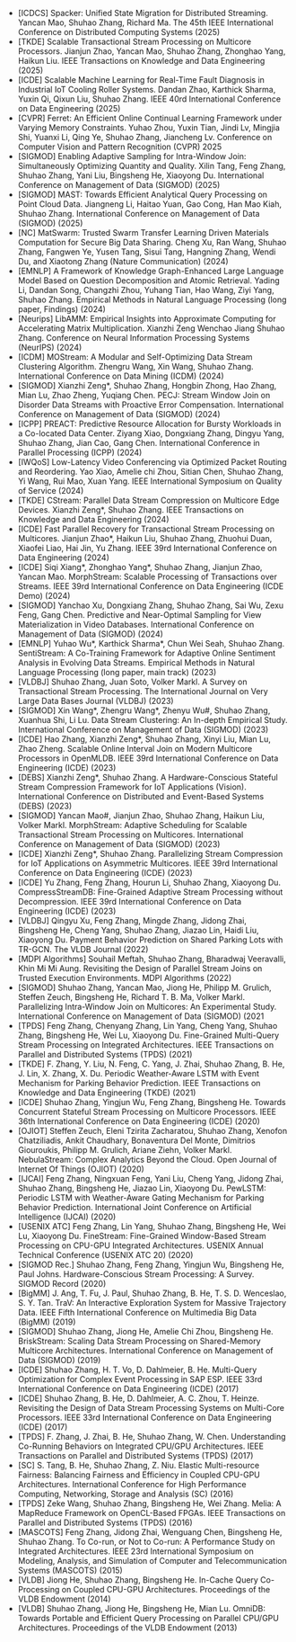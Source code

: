 - [ICDCS] Spacker: Unified State Migration for Distributed Streaming. Yancan Mao, Shuhao Zhang, Richard Ma. The 45th IEEE International Conference on Distributed Computing Systems (2025)
- [TKDE] Scalable Transactional Stream Processing on Multicore Processors. Jianjun Zhao, Yancan Mao, Shuhao Zhang, Zhonghao Yang, Haikun Liu. IEEE Transactions on Knowledge and Data Engineering (2025)
- [ICDE] Scalable Machine Learning for Real-Time Fault Diagnosis in Industrial IoT Cooling Roller Systems. Dandan Zhao, Karthick Sharma, Yuxin Qi, Qixun Liu, Shuhao Zhang. IEEE 40rd International Conference on Data Engineering (2025)
- [CVPR] Ferret: An Efficient Online Continual Learning Framework under Varying Memory Constraints. Yuhao Zhou, Yuxin Tian, Jindi Lv, Mingjia Shi, Yuanxi Li, Qing Ye, Shuhao Zhang, Jiancheng Lv. Conference on Computer Vision and Pattern Recognition (CVPR) 2025
- [SIGMOD] Enabling Adaptive Sampling for Intra-Window Join: Simultaneously Optimizing Quantity and Quality. Xilin Tang, Feng Zhang, Shuhao Zhang, Yani Liu, Bingsheng He, Xiaoyong Du. International Conference on Management of Data (SIGMOD) (2025)
- [SIGMOD] MAST: Towards Efficient Analytical Query Processing on Point Cloud Data. Jiangneng Li, Haitao Yuan, Gao Cong, Han Mao Kiah, Shuhao Zhang. International Conference on Management of Data (SIGMOD) (2025)
- [NC] MatSwarm: Trusted Swarm Transfer Learning Driven Materials Computation for Secure Big Data Sharing. Cheng Xu, Ran Wang, Shuhao Zhang, Fangwen Ye, Yusen Tang, Sisui Tang, Hangning Zhang, Wendi Du, and Xiaotong Zhang (Nature Communication) (2024)
- [EMNLP] A Framework of Knowledge Graph-Enhanced Large Language Model Based on Question Decomposition and Atomic Retrieval. Yading Li, Dandan Song, Changzhi Zhou, Yuhang Tian, Hao Wang, Ziyi Yang, Shuhao Zhang. Empirical Methods in Natural Language Processing (long paper, Findings) (2024)
- [Neurips] LibAMM: Empirical Insights into Approximate Computing for Accelerating Matrix Multiplication. Xianzhi Zeng Wenchao Jiang Shuhao Zhang. Conference on Neural Information Processing Systems (NeurIPS) (2024)
- [ICDM] MOStream: A Modular and Self-Optimizing Data Stream Clustering Algorithm. Zhengru Wang, Xin Wang, Shuhao Zhang. International Conference on Data Mining (ICDM) (2024)
- [SIGMOD] Xianzhi Zeng*, Shuhao Zhang, Hongbin Zhong, Hao Zhang, Mian Lu, Zhao Zheng, Yuqiang Chen. PECJ: Stream Window Join on Disorder Data Streams with Proactive Error Compensation. International Conference on Management of Data (SIGMOD) (2024)
- [ICPP] PREACT: Predictive Resource Allocation for Bursty Workloads in a Co-located Data Center. Ziyang Xiao, Dongxiang Zhang, Dingyu Yang, Shuhao Zhang, Jian Cao, Gang Chen. International Conference in Parallel Processing (ICPP) (2024)
- [IWQoS] Low-Latency Video Conferencing via Optimized Packet Routing and Reordering. Yao Xiao, Amelie chi Zhou, Sitian Chen, Shuhao Zhang, Yi Wang, Rui Mao, Xuan Yang. IEEE International Symposium on Quality of Service (2024)
- [TKDE] CStream: Parallel Data Stream Compression on Multicore Edge Devices. Xianzhi Zeng*, Shuhao Zhang. IEEE Transactions on Knowledge and Data Engineering (2024)
- [ICDE] Fast Parallel Recovery for Transactional Stream Processing on Multicores. Jianjun Zhao*, Haikun Liu, Shuhao Zhang, Zhuohui Duan, Xiaofei Liao, Hai Jin, Yu Zhang. IEEE 39rd International Conference on Data Engineering (2024)
- [ICDE] Siqi Xiang*, Zhonghao Yang*, Shuhao Zhang, Jianjun Zhao, Yancan Mao. MorphStream: Scalable Processing of Transactions over Streams. IEEE 39rd International Conference on Data Engineering (ICDE Demo) (2024)
- [SIGMOD] Yanchao Xu, Dongxiang Zhang, Shuhao Zhang, Sai Wu, Zexu Feng, Gang Chen. Predictive and Near-Optimal Sampling for View Materialization in Video Databases. International Conference on Management of Data (SIGMOD) (2024)
- [EMNLP] Yuhao Wu*, Karthick Sharma*, Chun Wei Seah, Shuhao Zhang. SentiStream: A Co-Training Framework for Adaptive Online Sentiment Analysis in Evolving Data Streams. Empirical Methods in Natural Language Processing (long paper, main track) (2023)
- [VLDBJ] Shuhao Zhang, Juan Soto, Volker Markl. A Survey on Transactional Stream Processing. The International Journal on Very Large Data Bases Journal (VLDBJ) (2023)
- [SIGMOD] Xin Wang*, Zhengru Wang*, Zhenyu Wu#, Shuhao Zhang, Xuanhua Shi, Li Lu. Data Stream Clustering: An In-depth Empirical Study. International Conference on Management of Data (SIGMOD) (2023)
- [ICDE] Hao Zhang, Xianzhi Zeng*, Shuhao Zhang, Xinyi Liu, Mian Lu, Zhao Zheng. Scalable Online Interval Join on Modern Multicore Processors in OpenMLDB. IEEE 39rd International Conference on Data Engineering (ICDE) (2023)
- [DEBS] Xianzhi Zeng*, Shuhao Zhang. A Hardware-Conscious Stateful Stream Compression Framework for IoT Applications (Vision). International Conference on Distributed and Event-Based Systems (DEBS) (2023)
- [SIGMOD] Yancan Mao#, Jianjun Zhao, Shuhao Zhang, Haikun Liu, Volker Markl. MorphStream: Adaptive Scheduling for Scalable Transactional Stream Processing on Multicores. International Conference on Management of Data (SIGMOD) (2023)
- [ICDE] Xianzhi Zeng*, Shuhao Zhang. Parallelizing Stream Compression for IoT Applications on Asymmetric Multicores. IEEE 39rd International Conference on Data Engineering (ICDE) (2023)
- [ICDE] Yu Zhang, Feng Zhang, Hourun Li, Shuhao Zhang, Xiaoyong Du. CompressStreamDB: Fine-Grained Adaptive Stream Processing without Decompression. IEEE 39rd International Conference on Data Engineering (ICDE) (2023)
- [VLDBJ] Qingyu Xu, Feng Zhang, Mingde Zhang, Jidong Zhai, Bingsheng He, Cheng Yang, Shuhao Zhang, Jiazao Lin, Haidi Liu, Xiaoyong Du. Payment Behavior Prediction on Shared Parking Lots with TR-GCN. The VLDB Journal (2022)
- [MDPI Algorithms] Souhail Meftah, Shuhao Zhang, Bharadwaj Veeravalli, Khin Mi Mi Aung. Revisiting the Design of Parallel Stream Joins on Trusted Execution Environments. MDPI Algorithms (2022)
- [SIGMOD] Shuhao Zhang, Yancan Mao, Jiong He, Philipp M. Grulich, Steffen Zeuch, Bingsheng He, Richard T. B. Ma, Volker Markl. Parallelizing Intra-Window Join on Multicores: An Experimental Study. International Conference on Management of Data (SIGMOD) (2021
- [TPDS] Feng Zhang, Chenyang Zhang, Lin Yang, Cheng Yang, Shuhao Zhang, Bingsheng He, Wei Lu, Xiaoyong Du. Fine-Grained Multi-Query Stream Processing on Integrated Architectures. IEEE Transactions on Parallel and Distributed Systems (TPDS) (2021)
- [TKDE] F. Zhang, Y. Liu, N. Feng, C. Yang, J. Zhai, Shuhao Zhang, B. He, J. Lin, X. Zhang, X. Du. Periodic Weather-Aware LSTM with Event Mechanism for Parking Behavior Prediction. IEEE Transactions on Knowledge and Data Engineering (TKDE) (2021)
- [ICDE] Shuhao Zhang, Yingjun Wu, Feng Zhang, Bingsheng He. Towards Concurrent Stateful Stream Processing on Multicore Processors. IEEE 36th International Conference on Data Engineering (ICDE) (2020)
- [OJIOT] Steffen Zeuch, Eleni Tzirita Zacharatou, Shuhao Zhang, Xenofon Chatziliadis, Ankit Chaudhary, Bonaventura Del Monte, Dimitrios Giouroukis, Philipp M. Grulich, Ariane Ziehn, Volker Markl. NebulaStream: Complex Analytics Beyond the Cloud. Open Journal of Internet Of Things (OJIOT) (2020)
- [IJCAI] Feng Zhang, Ningxuan Feng, Yani Liu, Cheng Yang, Jidong Zhai, Shuhao Zhang, Bingsheng He, Jiazao Lin, Xiaoyong Du. PewLSTM: Periodic LSTM with Weather-Aware Gating Mechanism for Parking Behavior Prediction. International Joint Conference on Artificial Intelligence (IJCAI) (2020)
- [USENIX ATC] Feng Zhang, Lin Yang, Shuhao Zhang, Bingsheng He, Wei Lu, Xiaoyong Du. FineStream: Fine-Grained Window-Based Stream Processing on CPU-GPU Integrated Architectures. USENIX Annual Technical Conference (USENIX ATC 20) (2020)
- [SIGMOD Rec.] Shuhao Zhang, Feng Zhang, Yingjun Wu, Bingsheng He, Paul Johns. Hardware-Conscious Stream Processing: A Survey. SIGMOD Record (2020)
- [BigMM] J. Ang, T. Fu, J. Paul, Shuhao Zhang, B. He, T. S. D. Wenceslao, S. Y. Tan. TraV: An Interactive Exploration System for Massive Trajectory Data. IEEE Fifth International Conference on Multimedia Big Data (BigMM) (2019)
- [SIGMOD] Shuhao Zhang, Jiong He, Amelie Chi Zhou, Bingsheng He. BriskStream: Scaling Data Stream Processing on Shared-Memory Multicore Architectures. International Conference on Management of Data (SIGMOD) (2019)
- [ICDE] Shuhao Zhang, H. T. Vo, D. Dahlmeier, B. He. Multi-Query Optimization for Complex Event Processing in SAP ESP. IEEE 33rd International Conference on Data Engineering (ICDE) (2017)
- [ICDE] Shuhao Zhang, B. He, D. Dahlmeier, A. C. Zhou, T. Heinze. Revisiting the Design of Data Stream Processing Systems on Multi-Core Processors. IEEE 33rd International Conference on Data Engineering (ICDE) (2017)
- [TPDS] F. Zhang, J. Zhai, B. He, Shuhao Zhang, W. Chen. Understanding Co-Running Behaviors on Integrated CPU/GPU Architectures. IEEE Transactions on Parallel and Distributed Systems (TPDS) (2017)
- [SC] S. Tang, B. He, Shuhao Zhang, Z. Niu. Elastic Multi-resource Fairness: Balancing Fairness and Efficiency in Coupled CPU-GPU Architectures. International Conference for High Performance Computing, Networking, Storage and Analysis (SC) (2016)
- [TPDS] Zeke Wang, Shuhao Zhang, Bingsheng He, Wei Zhang. Melia: A MapReduce Framework on OpenCL-Based FPGAs. IEEE Transactions on Parallel and Distributed Systems (TPDS) (2016)
- [MASCOTS] Feng Zhang, Jidong Zhai, Wenguang Chen, Bingsheng He, Shuhao Zhang. To Co-run, or Not to Co-run: A Performance Study on Integrated Architectures. IEEE 23rd International Symposium on Modeling, Analysis, and Simulation of Computer and Telecommunication Systems (MASCOTS) (2015)
- [VLDB] Jiong He, Shuhao Zhang, Bingsheng He. In-Cache Query Co-Processing on Coupled CPU-GPU Architectures. Proceedings of the VLDB Endowment (2014)
- [VLDB] Shuhao Zhang, Jiong He, Bingsheng He, Mian Lu. OmniDB: Towards Portable and Efficient Query Processing on Parallel CPU/GPU Architectures. Proceedings of the VLDB Endowment (2013)
